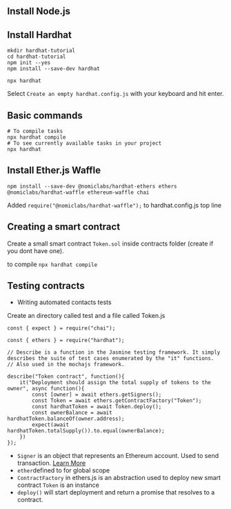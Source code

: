 ## Install Node.js
## Install Hardhat
```
mkdir hardhat-tutorial
cd hardhat-tutorial
npm init --yes
npm install --save-dev hardhat
```
```
npx hardhat
```
Select `Create an empty hardhat.config.js` with your keyboard and hit enter.
## Basic commands
```
# To compile tasks
npx hardhat compile
# To see currently available tasks in your project
npx hardhat
```
## Install Ether.js Waffle
```
npm install --save-dev @nomiclabs/hardhat-ethers ethers @nomiclabs/hardhat-waffle ethereum-waffle chai
```
Added `require("@nomiclabs/hardhat-waffle");` to hardhat.config.js top line

## Creating a smart contract

Create a small smart contract `Token.sol` inside contracts folder (create if you dont have one). 

to compile `npx hardhat compile`

## Testing contracts

* Writing automated contacts tests

Create an directory called test and a file called Token.js

```
const { expect } = require("chai");

const { ethers } = require("hardhat");

// Describe is a function in the Jasmine testing framework. It simply describes the suite of test cases enumerated by the "it" functions.
// Also used in the mochajs framework.

describe("Token contract", function(){
    it("Deployment should assign the total supply of tokens to the owner", async function(){
        const [owner] = await ethers.getSigners();
        const Token = await ethers.getContractFactory("Token");
        const hardhatToken = await Token.deploy();
        const ownerBalance = await hardhatToken.balanceOf(owner.address);
        expect(await hardhatToken.totalSupply()).to.equal(ownerBalance);
    })
});
```
* `Signer` is an object that represents an Ethereum account. Used to send transaction. [Learn More](https://docs.ethers.io/v5/api/signer/)
* `ether`defined to for global scope
* `ContractFactory` in ethers.js is an abstraction used to deploy new smart contract `Token` is an instance
* `deploy()` will start deployment and return a promise that resolves to a contract. 